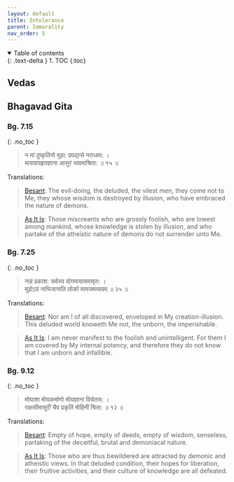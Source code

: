 ```yaml
---
layout: default
title: Intolerance
parent: Immorality
nav_order: 5
---
```

<details open markdown="block">
  <summary>
    Table of contents
  </summary>
  {: .text-delta }
1. TOC
{:toc}
</details>

## Vedas

## Bhagavad Gita

### Bg. 7.15
{: .no_toc }
>न मां दुष्कृतिनो मूढा: प्रपद्यन्ते नराधमा: ।<br>
माययापहृतज्ञाना आसुरं भावमाश्रिता: ॥ १५ ॥

Translations:

><a href="https://en.wikisource.org/wiki/Bhagavad-Gita_(Besant_4th)/Discourse_7" target="_blank">Besant</a>: The evil-doing, the deluded, the vilest men, they come not to Me, they whose wisdom is destroyed by illusion, who have embraced the nature of demons.

><a href="https://vedabase.io/en/library/bg/7/15/" target="_blank">As It Is</a>: Those miscreants who are grossly foolish, who are lowest among mankind, whose knowledge is stolen by illusion, and who partake of the atheistic nature of demons do not surrender unto Me.

### Bg. 7.25
{: .no_toc }
>नाहं प्रकाश: सर्वस्य योगमायासमावृत: ।<br>
मूढोऽयं नाभिजानाति लोको मामजमव्ययम् ॥ २५ ॥

Translations:

><a href="https://en.wikisource.org/wiki/Bhagavad-Gita_(Besant_4th)/Discourse_7" target="_blank">Besant</a>: Nor am I of all discovered, enveloped in My creation-illusion. This deluded world knoweth Me not, the unborn, the imperishable.

><a href="https://vedabase.io/en/library/bg/7/25/" target="_blank">As It Is</a>: I am never manifest to the foolish and unintelligent. For them I am covered by My internal potency, and therefore they do not know that I am unborn and infallible.

### Bg. 9.12
{: .no_toc }
>मोघाशा मोघकर्माणो मोघज्ञाना विचेतस: ।<br>
राक्षसीमासुरीं चैव प्रकृतिं मोहिनीं श्रिता: ॥ १२ ॥

Translations:

><a href="https://en.wikisource.org/wiki/Bhagavad-Gita_(Besant_4th)/Discourse_7" target="_blank">Besant</a>: Empty of hope, empty of deeds, empty of wisdom, senseless, partaking of the deceitful, brutal and demoniacal nature.

><a href="https://vedabase.io/en/library/bg/9/12/" target="_blank">As It Is</a>: Those who are thus bewildered are attracted by demonic and atheistic views. In that deluded condition, their hopes for liberation, their fruitive activities, and their culture of knowledge are all defeated.